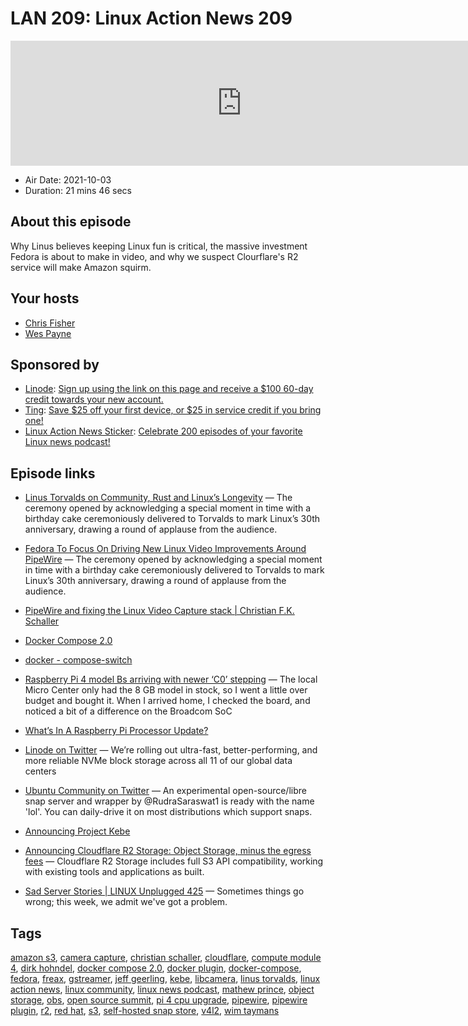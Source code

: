 # LAN 209: Linux Action News 209

<iframe src="https://player.fireside.fm/v2/DAcK9LdX+mbAI2dKj?theme=dark" width="740" height="200" frameborder="0" scrolling="no"></iframe>

* Air Date: 2021-10-03
* Duration: 21 mins 46 secs

## About this episode

Why Linus believes keeping Linux fun is critical, the massive investment Fedora is about to make in video, and why we suspect Clourflare's R2 service will make Amazon squirm.

## Your hosts
* [Chris Fisher](https://linuxactionnews.com/hosts/chris)
* [Wes Payne](https://linuxactionnews.com/hosts/wes)

## Sponsored by

  * [Linode](http://linode.com/lan): [Sign up using the link on this page and receive a $100 60-day credit towards your new account. ](http://linode.com/lan)
  * [Ting](https://linux.ting.com): [Save $25 off your first device, or $25 in service credit if you bring one!](https://linux.ting.com)
  * [Linux Action News Sticker](https://www.jupitergarage.com/product/lansticker): [Celebrate 200 episodes of your favorite Linux news podcast!](https://www.jupitergarage.com/product/lansticker)



## Episode links

  * [Linus Torvalds on Community, Rust and Linux’s Longevity](https://thenewstack.io/linus-torvalds-on-community-rust-and-linuxs-longevity/ "Linus Torvalds on Community, Rust and Linux’s Longevity") — The ceremony opened by acknowledging a special moment in time with a birthday cake ceremoniously delivered to Torvalds to mark Linux’s 30th anniversary, drawing a round of applause from the audience. 
  * [Fedora To Focus On Driving New Linux Video Improvements Around PipeWire](https://www.phoronix.com/scan.php?page=news_item&px=PipeWire-Better-Video-2021 "Fedora To Focus On Driving New Linux Video Improvements Around PipeWire") — The ceremony opened by acknowledging a special moment in time with a birthday cake ceremoniously delivered to Torvalds to mark Linux’s 30th anniversary, drawing a round of applause from the audience. 
  * [PipeWire and fixing the Linux Video Capture stack | Christian F.K. Schaller ](https://blogs.gnome.org/uraeus/2021/10/01/pipewire-and-fixing-the-linux-video-capture-stack/ "PipeWire and fixing the Linux Video Capture stack | Christian F.K. Schaller
")

  * [Docker Compose 2.0](https://github.com/docker/compose "Docker Compose 2.0")
  * [docker - compose-switch](https://github.com/docker/compose-switch "docker - compose-switch")
  * [Raspberry Pi 4 model Bs arriving with newer ‘C0’ stepping](https://www.jeffgeerling.com/blog/2021/raspberry-pi-4-model-bs-arriving-newer-c0-stepping "Raspberry Pi 4 model Bs arriving with newer ‘C0’ stepping") — The local Micro Center only had the 8 GB model in stock, so I went a little over budget and bought it. When I arrived home, I checked the board, and noticed a bit of a difference on the Broadcom SoC
  * [What’s In A Raspberry Pi Processor Update?](https://hackaday.com/2021/09/30/whats-in-a-raspberry-pi-processor-update/ "What’s In A Raspberry Pi Processor Update?")
  * [Linode on Twitter](https://twitter.com/linode/status/1440681048820514827 "Linode on Twitter") — We’re rolling out ultra-fast, better-performing, and more reliable NVMe block storage across all 11 of our global data centers 
  * [Ubuntu Community on Twitter](https://twitter.com/UbuntuDesktop/status/1444373105195896838 "Ubuntu Community on Twitter") — An experimental open-source/libre snap server and wrapper by @RudraSaraswat1 is ready with the name 'lol'. You can daily-drive it on most distributions which support snaps. 
  * [Announcing Project Kebe](https://forum.snapcraft.io/t/announcing-project-kebe-open-source-snap-store-start/25088 "Announcing Project Kebe")
  * [Announcing Cloudflare R2 Storage: Object Storage, minus the egress fees](https://blog.cloudflare.com/introducing-r2-object-storage/ "Announcing Cloudflare R2 Storage: Object Storage, minus the egress fees") — Cloudflare R2 Storage includes full S3 API compatibility, working with existing tools and applications as built.
  * [Sad Server Stories | LINUX Unplugged 425](https://linuxunplugged.com/425 "Sad Server Stories | LINUX Unplugged 425") — Sometimes things go wrong; this week, we admit we've got a problem.



## Tags

[amazon s3](https://linuxactionnews.com/tags/amazon%20s3), [camera capture](https://linuxactionnews.com/tags/camera%20capture), [christian schaller](https://linuxactionnews.com/tags/christian%20schaller), [cloudflare](https://linuxactionnews.com/tags/cloudflare), [compute module 4](https://linuxactionnews.com/tags/compute%20module%204), [dirk hohndel](https://linuxactionnews.com/tags/dirk%20hohndel), [docker compose 2.0](https://linuxactionnews.com/tags/docker%20compose%202.0), [docker plugin](https://linuxactionnews.com/tags/docker%20plugin), [docker-compose](https://linuxactionnews.com/tags/docker-compose), [fedora](https://linuxactionnews.com/tags/fedora), [freax](https://linuxactionnews.com/tags/freax), [gstreamer](https://linuxactionnews.com/tags/gstreamer), [jeff geerling](https://linuxactionnews.com/tags/jeff%20geerling), [kebe](https://linuxactionnews.com/tags/kebe), [libcamera](https://linuxactionnews.com/tags/libcamera), [linus torvalds](https://linuxactionnews.com/tags/linus%20torvalds), [linux action news](https://linuxactionnews.com/tags/linux%20action%20news), [linux community](https://linuxactionnews.com/tags/linux%20community), [linux news podcast](https://linuxactionnews.com/tags/linux%20news%20podcast), [mathew prince](https://linuxactionnews.com/tags/mathew%20prince), [object storage](https://linuxactionnews.com/tags/object%20storage), [obs](https://linuxactionnews.com/tags/obs), [open source summit](https://linuxactionnews.com/tags/open%20source%20summit), [pi 4 cpu upgrade](https://linuxactionnews.com/tags/pi%204%20cpu%20upgrade), [pipewire](https://linuxactionnews.com/tags/pipewire), [pipewire plugin](https://linuxactionnews.com/tags/pipewire%20plugin), [r2](https://linuxactionnews.com/tags/r2), [red hat](https://linuxactionnews.com/tags/red%20hat), [s3](https://linuxactionnews.com/tags/s3), [self-hosted snap store](https://linuxactionnews.com/tags/self-hosted%20snap%20store), [v4l2](https://linuxactionnews.com/tags/v4l2), [wim taymans](https://linuxactionnews.com/tags/wim%20taymans)